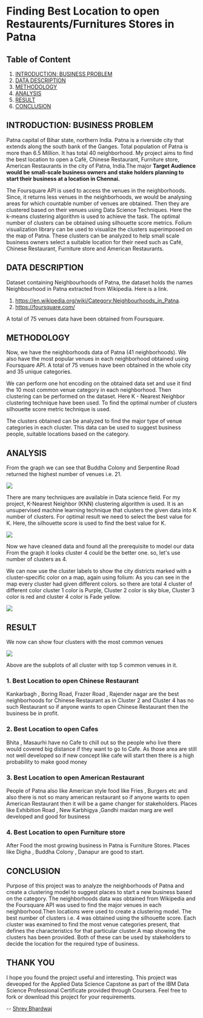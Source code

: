 # Finding Best Location to open Restaurents/Furnitures Stores in Patna

## Table of Content

1. [INTRODUCTION: BUSINESS PROBLEM](#INTRODUCTION)
2. [DATA DESCRIPTION](#DATA) 
3. [METHODOLOGY](#MET)
4. [ANALYSIS](#Anal)
5. [RESULT](#RES)
6. [CONCLUSION](#CON)
   
## INTRODUCTION: BUSINESS PROBLEM <a name="INTRODUCTION"></a>

Patna capital of Bihar state, northern India. Patna is a riverside city that extends along the south bank of the Ganges. Total population of Patna is more than 6.5 Million. It has total 40 neighborhood. My project aims to find the best location to open a Café, Chinese Restaurant, Furniture store, American Restaurants in the city of Patna, India.The major **Target Audience would be small-scale business owners and stake holders planning to start their business at a location in Chennai.**  

The Foursquare API is used to access the venues in the neighborhoods. Since, it returns less venues in the neighborhoods, we would be analysing areas for which countable number of venues are obtained. Then they are clustered based on their venues using Data Science Techniques. Here the k-means clustering algorithm is used to achieve the task. The optimal number of clusters can be obtained using silhouette score metrics. Folium visualization library can be used to visualize the clusters superimposed on the map of Patna. These clusters can be analyzed to help small scale business owners select a suitable location for their need such as Café, Chinese Restaurant, Furniture store and American Restaurants.

## DATA DESCRIPTION <a name="DATA"></a>


Dataset containing Neighbourhoods of Patna, the dataset holds the names Neighbourhood in Patna extracted from Wikipedia. Here is a link. 
1. https://en.wikipedia.org/wiki/Category:Neighbourhoods_in_Patna.
2. https://foursquare.com/

A total of 75 venues data have been obtained from Foursquare.


## METHODOLOGY <a name="MET"></a>


Now, we have the neighborhoods data of Patna (41 neighborhoods). We also have the most popular venues in each neighborhood obtained using Foursquare API. A total of 75 venues have been obtained in the whole city and 35 unique categories.

We can perform one hot encoding on the obtained data set and use it find the 10 most common venue category in each neighborhood. Then clustering can be performed on the dataset. Here K - Nearest Neighbor clustering technique have been used. To find the optimal number of clusters silhouette score metric technique is used.

The clusters obtained can be analyzed to find the major type of venue categories in each cluster. This data can be used to suggest business people, suitable locations based on the category.

## ANALYSIS <a name="Anal"></a>


From the graph we can see that Buddha Colony and Serpentine Road returned the highest number of venues i.e. 21.

![](https://media-exp3.licdn.com/dms/image/C4D12AQGs-XtAmKbsww/article-inline_image-shrink_1000_1488/0/1625773437545?e=1632355200&v=beta&t=n3zBq67DFCm7Fr9V7r0fgskgFrRYICmgEz8eMbX5Smo)

There are many techniques are available in Data science field. For my project,  K-Nearest Neighbor (KNN) clustering algorithm is used. It is an unsupervised machine learning technique that clusters the given data into K number of clusters. For optimal result we need to select the best value for K. Here, the silhouette score is used to find the best value for K. 

![](https://media-exp3.licdn.com/dms/image/C4D12AQF-Cw7yUVmZhQ/article-inline_image-shrink_1000_1488/0/1625773704126?e=1632355200&v=beta&t=913jqfDdgYrH4ke0UnDH1OK7k0NB6tgmhfRW-0m_0BQ)

Now we have cleaned data and found all the prerequisite to model our data From the graph it looks cluster 4 could be the better one. so, let's use number of clusters as 4.

We can now use the cluster labels to show the city districts marked with a cluster-specific color on a map, again using folium: As you can see in the map every cluster had given different colors. so there are total 4 cluster of different color cluster 1 color is Purple, Cluster 2 color is sky blue, Cluster 3 color is red and cluster 4 color is Fade yellow.

![](https://media-exp3.licdn.com/dms/image/C4D12AQETjy4ORDGtsg/article-inline_image-shrink_1000_1488/0/1625774453222?e=1632355200&v=beta&t=k4kAeq3pXqT3TlRa6GF6I4RZITkVH5v5EyqmyI5NwYc)


## RESULT <a name="RES"></a>


We now can show four clusters with the most common venues


![](https://media-exp3.licdn.com/dms/image/C4D12AQEb_5oeOK3mCw/article-inline_image-shrink_1000_1488/0/1625775783419?e=1632355200&v=beta&t=GQisZcTpSWy3RlNYNycZl4b6_n-jeYGA3pY-E-SL-jU)

Above are the subplots of all cluster with top 5 common venues in it.

### 1. Best Location to open Chinese Restaurant
Kankarbagh , Boring Road, Frazer Road , Rajender nagar are the best neighborhoods for Chinese Restaurant as in Cluster 2 and Cluster 4 has no such Restaurant so if anyone wants to open Chinese Restaurant then the business be in profit.

### 2. Best Location to open Cafes
Bhita , Masaurhi have no Cafe to chill out so the people who live there would covered big distance if they want to go to Cafe. As those area are still not well developed so if new concept like cafe will start then there is a high probability to make good money

### 3. Best Location to open American Restaurant
People of Patna also like American style food like Fries , Burgers etc and also there is not so many american restaurant so if anyone wants to open American Restaurant then it will be a game changer for stakeholders. Places like Exhibition Road , New Karbhigya ,Gandhi maidan marg are well developed and good for business

### 4. Best Location to open Furniture store
After Food the most growing business in Patna is Furniture Stores. Places like Digha , Buddha Colony , Danapur are good to start.


## CONCLUSION <a name="CON"></a>


Purpose of this project was to analyze the neighborhoods of Patna and create a clustering model to suggest places to start a new business based on the category. The neighborhoods data was obtained from Wikipedia and the Foursquare API was used to find the major venues in each neighborhood.Then locations were used to create a clustering model. The best number of clusters i.e. 4 was obtained using the silhouette score. Each cluster was examined to find the most venue categories present, that defines the characteristics for that particular cluster.A map showing the clusters has been provided. Both of these can be used by stakeholders to decide the location for the required type of business.

## THANK YOU
I hope you found the project useful and interesting. This project was deveoped for the Applied Data Science Capstone as part of the IBM Data Science Professional Certificate provided through Coursera. Feel free to fork or download this project for your requirements.

-- [Shrey Bhardwaj](https://www.linkedin.com/in/shrey-bhardwaj-69076317b/)




